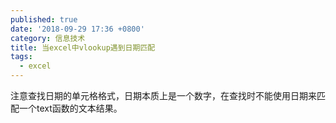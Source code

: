 ```yaml
---
published: true
date: '2018-09-29 17:36 +0800'
category: 信息技术
title: 当excel中vlookup遇到日期匹配
tags:
  - excel
---
```

注意查找日期的单元格格式，日期本质上是一个数字，在查找时不能使用日期来匹配一个text函数的文本结果。